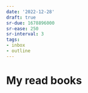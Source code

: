 ```yaml
---
date: '2022-12-28'
draft: true
sr-due: 1678896000
sr-ease: 250
sr-interval: 3
tags:
- inbox
- outline
---
```


# My read books
